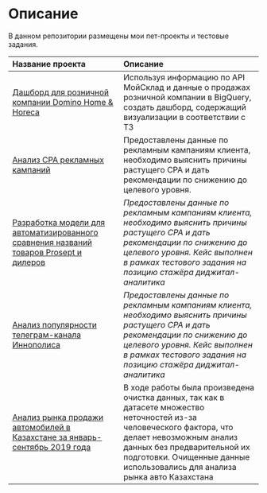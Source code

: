 # Описание

В данном репозитории размещены мои пет-проекты и тестовые задания.

| Название проекта | Описание | 
| :---------------------- | :---------------------- |
| [Дашборд для розничной компании Domino Home & Horeca](domino_retail_store_dashboard) | Используя информацию по API МойСклад и данные о продажах розничной компании в BigQuery, создать дашборд, содержащий визуализации в соответствии с ТЗ |
| [Анализ CPA рекламных кампаний](cpa_analysis_digital_intern) | Предоставлены данные по рекламным кампаниям клиента, необходимо выяснить причины растущего CPA и дать рекомендации по снижению до целевого уровня.|  
| [Разработка модели для автоматизированного сравнения названий товаров Prosept и дилеров](prosept_matching) | *Предоставлены данные по рекламным кампаниям клиента, необходимо выяснить причины растущего CPA и дать рекомендации по снижению до целевого уровня. Кейс выполнен в рамках тестового задания на позицию стажёра диджитал-аналитика* |  
| [Анализ популярности телеграм-канала Иннополиса](innopplis_telegram) | *Предоставлены данные по рекламным кампаниям клиента, необходимо выяснить причины растущего CPA и дать рекомендации по снижению до целевого уровня. Кейс выполнен в рамках тестового задания на позицию стажёра диджитал-аналитика* |  
| [Анализ рынка продажи автомобилей в Казахстане за январь-сентябрь 2019 года](car_sales_kz) | В ходе работы была произведена очистка данных, так как в датасете множество неточностей из-за человеческого фактора, что делает невозможным анализ данных без предварительной их подготовки. Очищенные данные использовались для анализа рынка авто Казахстана |  





